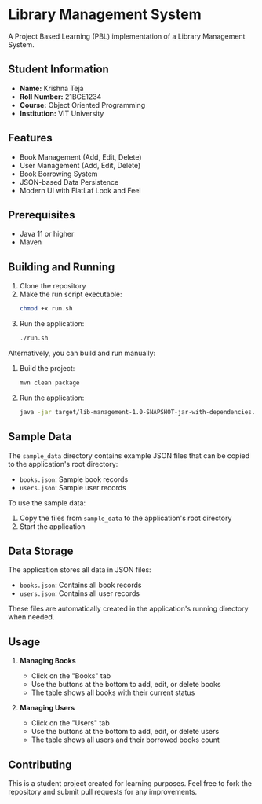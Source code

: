 # Library Management System

A Project Based Learning (PBL) implementation of a Library Management System.

## Student Information
- **Name:** Krishna Teja
- **Roll Number:** 21BCE1234
- **Course:** Object Oriented Programming
- **Institution:** VIT University

## Features

- Book Management (Add, Edit, Delete)
- User Management (Add, Edit, Delete)
- Book Borrowing System
- JSON-based Data Persistence
- Modern UI with FlatLaf Look and Feel

## Prerequisites

- Java 11 or higher
- Maven

## Building and Running

1. Clone the repository
2. Make the run script executable:
   ```bash
   chmod +x run.sh
   ```
3. Run the application:
   ```bash
   ./run.sh
   ```

Alternatively, you can build and run manually:

1. Build the project:
   ```bash
   mvn clean package
   ```
2. Run the application:
   ```bash
   java -jar target/lib-management-1.0-SNAPSHOT-jar-with-dependencies.jar
   ```

## Sample Data

The `sample_data` directory contains example JSON files that can be copied to the application's root directory:
- `books.json`: Sample book records
- `users.json`: Sample user records

To use the sample data:
1. Copy the files from `sample_data` to the application's root directory
2. Start the application

## Data Storage

The application stores all data in JSON files:
- `books.json`: Contains all book records
- `users.json`: Contains all user records

These files are automatically created in the application's running directory when needed.

## Usage

1. **Managing Books**
   - Click on the "Books" tab
   - Use the buttons at the bottom to add, edit, or delete books
   - The table shows all books with their current status

2. **Managing Users**
   - Click on the "Users" tab
   - Use the buttons at the bottom to add, edit, or delete users
   - The table shows all users and their borrowed books count

## Contributing

This is a student project created for learning purposes. Feel free to fork the repository and submit pull requests for any improvements. 